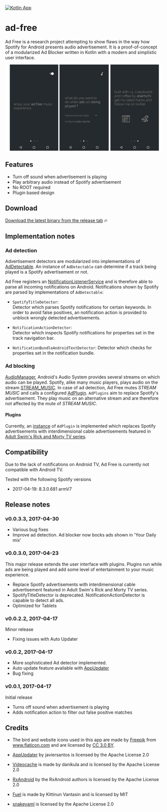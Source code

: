 [![Kotlin App](https://img.shields.io/badge/Android-Kotlin-green.svg?style=flat)]()
# ad-free

Ad Free is a research project attempting to show flaws in the way how Spotify for Android presents audio advertisement. It is a proof-of-concept of a modularized Ad Blocker written in Kotlin with a modern and simplistic user interface.

<img src=".github/cover2.png" width="900">

## Features
- Turn off sound when advertisement is playing
- Play arbitrary audio instead of Spotify advertisement
- No ROOT required
- Plugin based design

## Download
[Download the latest binary from the release tab](https://github.com/abertschi/ad-free/releases/latest)  :fire:

## Implementation notes
### Ad detection
Advertisement detectors are modularized into implementations of [AdDetectable](./app/src/main/java/ch/abertschi/adump/detector/AdDetectable.kt). An instance of `AdDetectable` can determine if a track being played is a Spotify advertisement or not.

Ad Free registers an [NotificationListenerService](https://developer.android.com/reference/android/service/notification/NotificationListenerService.html) and is therefore able to parse all incoming notifications on Android. Notifications shown by Spotify are parsed by implementations of `AdDetectable`:

- `SpotifyTitleDetector`:  
Detector which parses Spotify notifications for certain keywords. In order to avoid false positives, an notification action is provided to unblock wrongly detected advertisements.

- `NotificationActionDetector`:  
Detector which inspects Spotify notifications for properties set in the track navigation bar.

- `NotificationBundleAndroidTextDetector`:
Detector which checks for properties set in the notification bundle.


### Ad blocking
[AudioManager](https://developer.android.com/reference/android/media/AudioManager.html), Android's Audio System provides several streams on which audio can be played. Spotify, alike many music players, plays audio on the stream [STREAM_MUSIC](https://developer.android.com/reference/android/media/AudioManager.html#STREAM_MUSIC). In case of ad detection, Ad Free mutes _STREAM MUSIC_ and calls a configured [AdPlugin](./app/src/main/java/ch/abertschi/adump/plugin/AdPlugin.kt). `AdPlugins` aim to replace Spotify's advertisement. They play music on an alternative stream and are therefore not affected by the mute of _STREAM MUSIC_.

#### Plugins

Currently, an [instance](./app/src/main/java/ch/abertschi/adump/plugin/interdimcable/InterdimCablePlugin.kt) of `AdPlugin` is implemented which replaces Spotify advertisements with interdimensional cable advertisements featured in [Adult Swim's Rick and Morty TV series](https://www.youtube.com/watch?v=sBvV1miNoA8&index=12&list=PLNu47mcqeyiATtjW5pIRWlpXBu4pUezdP).

## Compatibility
Due to the lack of notifications on Android TV, Ad Free is currently not compatible with Android TV.

Tested with the following Spotify versions
- 2017-04-19: 8.3.0.681 armV7

## Release notes

### v0.0.3.3, 2017-04-30
- Various bug fixes
- Improve ad detection. Ad blocker now bocks ads shown in 'Your Daily mix'

### v0.0.3.0, 2017-04-23
This major release extends the user interface with plugins. Plugins run while ads are being played and
add some level of entertainment to your music experience.

- Replace Spotify advertisements with interdimensional cable advertisement featured in Adult Swim's Rick and Morty TV series.
- SpotifyTitleDetector is deprecated. NotificationActionDetector is capable to detect all ads.
- Optimized for Tablets

### v0.0.2.2, 2017-04-17
Minor release
- Fixing issues with Auto Updater

### v0.0.2, 2017-04-17
- More sophisticated Ad detector implemented.
- Auto update feature available with [AppUpdater](https://github.com/javiersantos/AppUpdater)
- Bug fixing

### v0.0.1, 2017-04-17
Initial release
- Turns off sound when advertisement is playing
- Adds notification action to filter out false positive matches

## Credits
- The bird and website icons used in this app are made by <a href="http://www.freepik.com" title="Freepik">Freepik</a> from <a href="http://www.flaticon.com" title="Flaticon">www.flaticon.com</a> and are licensed by <a href="http://creativecommons.org/licenses/by/3.0/" title="Creative Commons BY 3.0" target="_blank">CC 3.0 BY</a>.

- [AppUpdater](https://github.com/javiersantos/AppUpdater) by javiersantos is licensed by the Apache License 2.0

- [Videocache](https://github.com/danikula/AndroidVideoCache/blob/master/LICENSE) is made by danikula and is licensed by the Apache License 2.0

- [RxAndroid](https://github.com/ReactiveX/RxAndroid) by the RxAndroid authors is licensed by the Apache License 2.0
- [Fuel](https://github.com/kittinunf/Fuel) is made by Kittinun Vantasin and is licensed by MIT

- [snakeyaml](https://bitbucket.org/asomov/snakeyaml) is licensed by the Apache License 2.0
